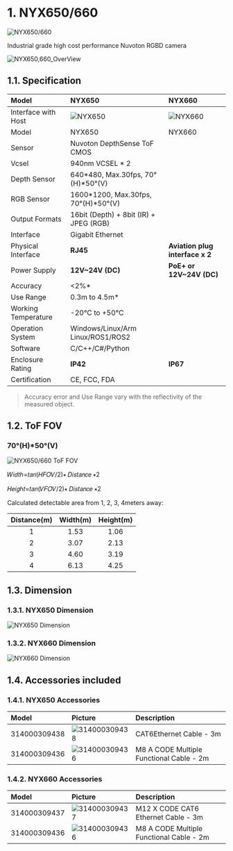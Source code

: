 # 1. NYX650/660

![NYX650/660](../../zh-cn/ProductIntroduction/pic/NYX650,660.png)

Industrial grade high cost performance Nuvoton RGBD camera

![NYX650,660_OverView](pic/NYX650,660_OverView.png)

## 1.1. Specification

| Model               | NYX650                                                    | NYX660                                                    |
| :------------------ | :-------------------------------------------------------- | :-------------------------------------------------------- |
| Interface with Host | ![NYX650](../../zh-cn/ProductIntroduction/pic/NYX650.png) | ![NYX660](../../zh-cn/ProductIntroduction/pic/NYX660.png) |
| Model               | NYX650                                                    | NYX660                                                    |
| Sensor              | Nuvoton DepthSense ToF CMOS                               |                                                           |
| Vcsel               | 940nm VCSEL \* 2                                          |                                                           |
| Depth Sensor        | 640\*480, Max.30fps, 70°(H)\*50°(V)                       |                                                           |
| RGB Sensor          | 1600\*1200, Max.30fps, 70°(H)\*50°(V)                     |                                                           |
| Output Formats      | 16bit (Depth) + 8bit (IR) + JPEG (RGB)                    |                                                           |
| Interface           | Gigabit Ethernet                                          |                                                           |
| Physical Interface  | **RJ45**                                                  | **Aviation plug interface x 2**                           |
| Power Supply        | **12V\~24V (DC)**                                         | **PoE+ or 12V\~24V (DC)**                                 |
| Accuracy            | <2%\*                                                     |                                                           |
| Use Range           | 0.3m to 4.5m\*                                            |                                                           |
| Working Temperature | -20°C to +50°C                                            |                                                           |
| Operation System    | Windows/Linux/Arm Linux/ROS1/ROS2                         |                                                           |
| Software            | C/C++/C#/Python                                           |                                                           |
| Enclosure Rating    | **IP42**                                                  | **IP67**                                                  |
| Certification       | CE, FCC, FDA                                              |                                                           |

> Accuracy error and Use Range vary with the reflectivity of the measured object.

## 1.2. ToF FOV

### 70°(H)\*50°(V)

![NYX650/660 ToF FOV](<../../zh-cn/ProductIntroduction/pic/NYX650,660 ToF FOV.png>)

𝑊𝑖𝑑𝑡ℎ=𝑡𝑎𝑛⁡(𝐻𝐹𝑂𝑉/2)∗ 𝐷𝑖𝑠𝑡𝑎𝑛𝑐𝑒 ∗2

𝐻𝑒𝑖𝑔ℎ𝑡=𝑡𝑎𝑛⁡(𝑉𝐹𝑂𝑉/2)∗ 𝐷𝑖𝑠𝑡𝑎𝑛𝑐𝑒 ∗2

Calculated detectable area from 1, 2, 3, 4meters away:

| Distance(m) | Width(m) | Height(m) |
| :---------: | :------: | :-------: |
|      1      |   1.53   |   1.06    |
|      2      |   3.07   |   2.13    |
|      3      |   4.60   |   3.19    |
|      4      |   6.13   |   4.25    |

## 1.3. Dimension

### 1.3.1. NYX650 Dimension

![NYX650 Dimension](../../zh-cn/ProductIntroduction/pic/NYX650_Assembly%20Materials.png)

### 1.3.2. NYX660 Dimension

![NYX660 Dimension](../../zh-cn/ProductIntroduction/pic/NYX660_Assembly%20Materials.png)

## 1.4. Accessories included

### 1.4.1. NYX650 Accessories

| Model        | Picture                                                               | Description                              |
| :----------- | :-------------------------------------------------------------------- | :--------------------------------------- |
| 314000309438 | ![314000309438](../../zh-cn/ProductIntroduction/pic/314000309438.png) | CAT6Ethernet Cable - 3m                  |
| 314000309436 | ![314000309436](../../zh-cn/ProductIntroduction/pic/314000309436.png) | M8 A CODE Multiple Functional Cable - 2m |

### 1.4.2. NYX660 Accessories

| Model        | Picture                                                               | Description                              |
| :----------- | :-------------------------------------------------------------------- | :--------------------------------------- |
| 314000309437 | ![314000309437](../../zh-cn/ProductIntroduction/pic/314000309437.png) | M12 X CODE CAT6 Ethernet Cable - 3m      |
| 314000309436 | ![314000309436](../../zh-cn/ProductIntroduction/pic/314000309436.png) | M8 A CODE Multiple Functional Cable - 2m |
